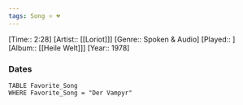 ```yaml
---
tags: Song ⭐ 💔
---
```

[Time:: 2:28]
[Artist:: [[Loriot]]]
[Genre:: Spoken & Audio]
[Played:: ]
[Album:: [[Heile Welt]]]
[Year:: 1978]
### Dates
````dataview
TABLE Favorite_Song
WHERE Favorite_Song = "Der Vampyr"
````